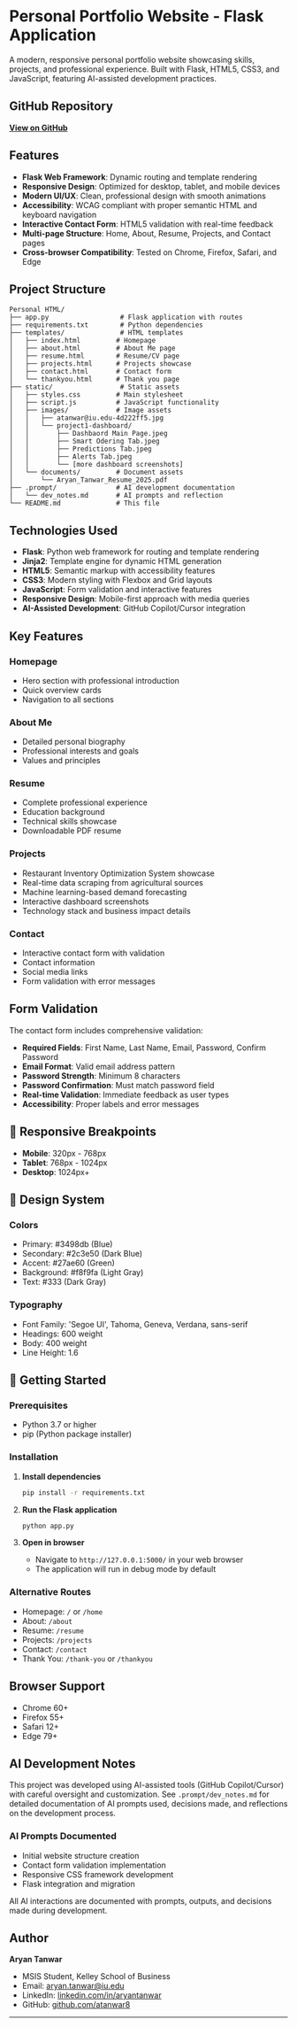 # Personal Portfolio Website - Flask Application

A modern, responsive personal portfolio website showcasing skills, projects, and professional experience. Built with Flask, HTML5, CSS3, and JavaScript, featuring AI-assisted development practices.

## GitHub Repository

**[View on GitHub](https://github.com/atanwar8/personal-portfolio)**

## Features

- **Flask Web Framework**: Dynamic routing and template rendering
- **Responsive Design**: Optimized for desktop, tablet, and mobile devices
- **Modern UI/UX**: Clean, professional design with smooth animations
- **Accessibility**: WCAG compliant with proper semantic HTML and keyboard navigation
- **Interactive Contact Form**: HTML5 validation with real-time feedback
- **Multi-page Structure**: Home, About, Resume, Projects, and Contact pages
- **Cross-browser Compatibility**: Tested on Chrome, Firefox, Safari, and Edge

## Project Structure

```
Personal HTML/
├── app.py                  # Flask application with routes
├── requirements.txt        # Python dependencies
├── templates/              # HTML templates
│   ├── index.html         # Homepage
│   ├── about.html         # About Me page
│   ├── resume.html        # Resume/CV page
│   ├── projects.html      # Projects showcase
│   ├── contact.html       # Contact form
│   └── thankyou.html      # Thank you page
├── static/                 # Static assets
│   ├── styles.css         # Main stylesheet
│   ├── script.js          # JavaScript functionality
│   ├── images/            # Image assets
│   │   ├── atanwar@iu.edu-4d222ff5.jpg
│   │   └── project1-dashboard/
│   │       ├── Dashbaord Main Page.jpeg
│   │       ├── Smart Odering Tab.jpeg
│   │       ├── Predictions Tab.jpeg
│   │       ├── Alerts Tab.jpeg
│   │       └── [more dashboard screenshots]
│   └── documents/         # Document assets
│       └── Aryan_Tanwar_Resume_2025.pdf
├── .prompt/               # AI development documentation
│   └── dev_notes.md       # AI prompts and reflection
└── README.md              # This file
```

## Technologies Used

- **Flask**: Python web framework for routing and template rendering
- **Jinja2**: Template engine for dynamic HTML generation
- **HTML5**: Semantic markup with accessibility features
- **CSS3**: Modern styling with Flexbox and Grid layouts
- **JavaScript**: Form validation and interactive features
- **Responsive Design**: Mobile-first approach with media queries
- **AI-Assisted Development**: GitHub Copilot/Cursor integration

## Key Features

### Homepage
- Hero section with professional introduction
- Quick overview cards
- Navigation to all sections

### About Me
- Detailed personal biography
- Professional interests and goals
- Values and principles

### Resume
- Complete professional experience
- Education background
- Technical skills showcase
- Downloadable PDF resume

### Projects
- Restaurant Inventory Optimization System showcase
- Real-time data scraping from agricultural sources
- Machine learning-based demand forecasting
- Interactive dashboard screenshots
- Technology stack and business impact details

### Contact
- Interactive contact form with validation
- Contact information
- Social media links
- Form validation with error messages

## Form Validation

The contact form includes comprehensive validation:

- **Required Fields**: First Name, Last Name, Email, Password, Confirm Password
- **Email Format**: Valid email address pattern
- **Password Strength**: Minimum 8 characters
- **Password Confirmation**: Must match password field
- **Real-time Validation**: Immediate feedback as user types
- **Accessibility**: Proper labels and error messages

## 📱 Responsive Breakpoints

- **Mobile**: 320px - 768px
- **Tablet**: 768px - 1024px
- **Desktop**: 1024px+

## 🎨 Design System

### Colors
- Primary: #3498db (Blue)
- Secondary: #2c3e50 (Dark Blue)
- Accent: #27ae60 (Green)
- Background: #f8f9fa (Light Gray)
- Text: #333 (Dark Gray)

### Typography
- Font Family: 'Segoe UI', Tahoma, Geneva, Verdana, sans-serif
- Headings: 600 weight
- Body: 400 weight
- Line Height: 1.6

## 🚀 Getting Started

### Prerequisites
- Python 3.7 or higher
- pip (Python package installer)

### Installation

1. **Install dependencies**
   ```bash
   pip install -r requirements.txt
   ```

2. **Run the Flask application**
   ```bash
   python app.py
   ```

3. **Open in browser**
   - Navigate to `http://127.0.0.1:5000/` in your web browser
   - The application will run in debug mode by default

### Alternative Routes
- Homepage: `/` or `/home`
- About: `/about`
- Resume: `/resume`
- Projects: `/projects`
- Contact: `/contact`
- Thank You: `/thank-you` or `/thankyou`

## Browser Support

- Chrome 60+
- Firefox 55+
- Safari 12+
- Edge 79+

## AI Development Notes

This project was developed using AI-assisted tools (GitHub Copilot/Cursor) with careful oversight and customization. See `.prompt/dev_notes.md` for detailed documentation of AI prompts used, decisions made, and reflections on the development process.

### AI Prompts Documented
- Initial website structure creation
- Contact form validation implementation
- Responsive CSS framework development
- Flask integration and migration

All AI interactions are documented with prompts, outputs, and decisions made during development.

## Author

**Aryan Tanwar**
- MSIS Student, Kelley School of Business
- Email: aryan.tanwar@iu.edu
- LinkedIn: [linkedin.com/in/aryantanwar](https://linkedin.com/in/aryantanwar)
- GitHub: [github.com/atanwar8](https://github.com/atanwar8)

---
